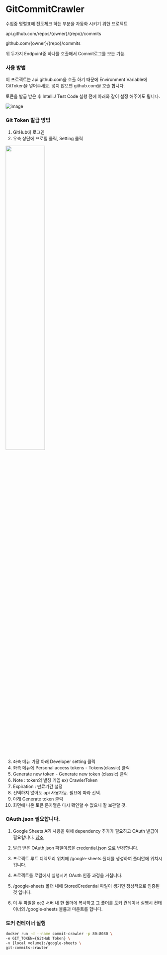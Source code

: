 # GitCommitCrawler
수업중 명렬표에 진도체크 하는 부분을 자동화 시키기 위한 프로젝트

api.github.com/repos/{owner}/{repo}/commits

github.com/{owner}/{repo}/commits

위 두가지 Endpoint중 하나를 호출해서 Commit로그를 보는 기능.

### 사용 방법
이 프로젝트는 api.github.com을 호출 하기 때문에 Environment Variable에 GitToken을 넣어주세요.
넣지 않으면 github.com을 호출 합니다.

토큰을 발급 받은 후 IntelliJ Test Code 실행 전에 아래와 같이 설정 해주어도 됩니다.

![image](https://user-images.githubusercontent.com/1642243/198886054-34692369-93b3-4b9b-befa-ff6b1b4e8945.png)



### Git Token 발급 방법
1. GitHub에 로그인
2. 우측 상단에 프로필 클릭, Setting 클릭
<img src = "https://user-images.githubusercontent.com/1642243/198884841-d6a92d05-6ec5-46e1-ac3f-9f5ee9f0ac35.png" width="50%" height="50%">

3. 좌측 메뉴 가장 아래 Developer setting 클릭
4. 좌측 메뉴에 Personal access tokens - Tokens(classic) 클릭
5. Generate new token - Generate new token (classic) 클릭
6. Note : token의 별칭 기입 ex) CrawlerToken
7. Expiration : 만료기간 설정
8. 선택하지 않아도 api 사용가능. 필요에 따라 선택.
9. 아래 Generate token 클릭
10. 화면에 나온 토큰 문자열은 다시 확인할 수 없으니 잘 보관할 것.

### OAuth.json 필요합니다.

1. Google Sheets API 사용을 위해 dependency 추가가 필요하고 OAuth 발급이 필요합니다. [참조](https://velog.io/@junsugi/Google-Sheet-%EC%97%B0%EB%8F%99%ED%95%98%EA%B8%B0-feat.-Google-API#%EC%84%9C%EB%B9%84%EC%8A%A4-%EA%B3%84%EC%A0%95-%EC%83%9D%EC%84%B1%ED%95%98%EA%B8%B0)

2. 발급 받은 OAuth json 파일이름을 credential.json 으로 변경합니다.

3. 프로젝트 루트 디렉토리 위치에 /google-sheets 폴더를 생성하여 폴더안에 위치시킵니다.

4. 프로젝트를 로컬에서 실행시켜 OAuth 인증 과정을 거칩니다.

5. /google-sheets 폴더 내에 StoredCredential 파일이 생기면 정상적으로 인증된것 입니다.

6. 이 두 파일을 ec2 서버 내 한 폴더에 복사하고 그 폴더를 도커 컨테이너 실행시 컨테이너의 /google-sheets 볼륨과 마운트를 합니다.

### 도커 컨테이너 실행
```bash
docker run -d --name commit-crawler -p 80:8080 \
-e GIT_TOKEN={GitHub Token} \
-v {local volume}:/google-sheets \
git-commits-crawler
```